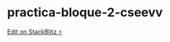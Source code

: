 # practica-bloque-2-cseevv

[Edit on StackBlitz ⚡️](https://stackblitz.com/edit/practica-bloque-2-cseevv)